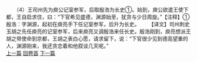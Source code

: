 　　（4）王司州先为庾公记室参军，后取殷浩为长史①。始到，庾公欲遣王使下都，王自启求住，曰：“下官希见盛德，渊源始至，犹贪与少日周旋。”【注释】①殷浩：字渊源，起初在庾亮手下任记室参军，后升为长史。
　　【译文】司州刺史玉胡之先任庾亮的记室参军，后来庾亮又调殷浩来任长史。殷浩刚到，庾亮想派王胡之带使命到京都，王胡之表白心愿，请求留下，说：“下官很少见到德高望重的人，渊源刚来，我还贪恋着和他叙谈几天呢。”
<br>[上一篇](16_3) [回卷首](16_0) [下一篇](16_5)
